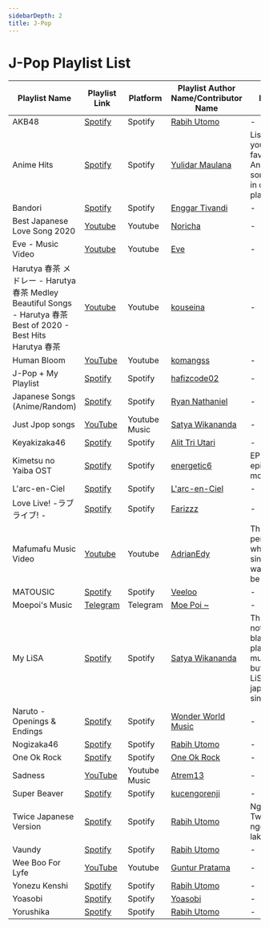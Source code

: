 ```yaml
---
sidebarDepth: 2
title: J-Pop
---
```


# J-Pop Playlist List

| Playlist Name | Playlist Link | Platform | Playlist Author Name/Contributor Name | Note | Subgenre |
| -------------- |-------------- | -------- | ------- | ------- | ----- |
| AKB48 | [Spotify](https://open.spotify.com/playlist/37i9dQZF1DZ06evNZWreOe?si=da9ed44df60c4551) | Spotify | [Rabih Utomo](https://github.com/robycigar) | - | - |
| Anime Hits | [Spotify](https://open.spotify.com/playlist/37i9dQZF1DX6XceWZP1znY) | Spotify | [Yulidar Maulana](https://github.com/yulidarmaulana) | Listen to your favourite Anime songs, all in one playlist | - |
| Bandori | [Spotify](https://open.spotify.com/playlist/67Nr4YrWJmaIq72B3zEHnh?si=RA01Wb6aQ4-bIqXqVuh6ig) | Spotify | [Enggar Tivandi](https://github.com/nekoding)| - | - |
| Best Japanese Love Song 2020 | [Youtube](https://www.youtube.com/watch?v=HDGKOvJ69JQ) | Youtube | [Noricha](https://www.youtube.com/channel/UCMVRgNrM8CbEnR3oZEgUbcw) | - | - |
| Eve - Music Video | [Youtube](https://www.youtube.com/playlist?list=PL0jh16Vp3NzVjEjKbZ3pV4f15Jze5EANV) | Youtube | [Eve](https://www.youtube.com/channel/UCUXfRsEIJ9xO1DT7TbEWksw) | - |
| Harutya 春茶 メドレー - Harutya 春茶 Medley Beautiful Songs - Harutya 春茶 Best of 2020 - Best Hits Harutya 春茶 | [Youtube](https://www.youtube.com/watch?v=n7sU5QO0Cwo) | Youtube | [kouseina](https://github.com/kouseina) | - | - |
| Human Bloom | [YouTube](https://music.youtube.com/playlist?list=OLAK5uy_n_iIVg_L_1CE3LZxu8S80gsqtX5Mx1Hyw) | Youtube | [komangss](https://github.com/komangss) | - | - |
| J-Pop + My Playlist | [Spotify](https://open.spotify.com/playlist/0Iqws5QqjrQGDxPPzNpAbl?si=CYGBvIt3T2-tZs-QuG_emA) | Spotify | [hafizcode02](https://github.com/hafizcode02) | - | - |
| Japanese Songs (Anime/Random) | [Spotify](https://open.spotify.com/playlist/1uLFhjpsVPyu1mr7gQ25dN?si=vs7QzwpKSl6ViEZp7esFtQ) | Spotify | [Ryan Nathaniel](https://github.com/Reihen-afk) | - | - |
| Just Jpop songs | [YouTube](https://music.youtube.com/playlist?list=PLtysZogykz_0uaCDs1TOYCdzDv6ZxB-lE) | Youtube Music | [Satya Wikananda](https://github.com/satyawikananda) | - | - |
| Keyakizaka46 | [Spotify](https://open.spotify.com/playlist/37i9dQZF1DX8IHNDWD0MU7?si=ioEjSEaIQQSz1t-y4mtCyA) | Spotify | [Alit Tri Utari](https://github.com/alittriutari) | - | - |
| Kimetsu no Yaiba OST | [Spotify](https://open.spotify.com/playlist/4SZpIWqhUPhBquOPbp1M3K?si=LgYB55EsRbiIAYO7KGMhQQ) | Spotify | [energetic6](https://open.spotify.com/user/energetic6) | EP 19 epic moment | - | 
| L'arc-en-Ciel | [Spotify](https://open.spotify.com/playlist/37i9dQZF1DZ06evO3JkjyO) | Spotify | [L'arc-en-Ciel](https://open.spotify.com/artist/6jTjjAjvYvMYfaqi837p5x) | - |
| Love Live! -ラブライブ! - | [Spotify](https://open.spotify.com/playlist/37i9dQZF1DX1uvQpDoMmUF) | Spotify | [Farizzz](https://github.com/xvbnm48) | - | - |
| Mafumafu Music Video | [Youtube](https://www.youtube.com/watch?v=YWZfXJrntUU&list=PLLkGVD9RIO_BI66nhaUxFS8V72gl1tbyM) | Youtube | [AdrianEdy](https://github.com/AdrianEdy) | The person who sings "I wanna be a girl" | - |
| MATOUSIC | [Spotify](https://open.spotify.com/playlist/1NjMyMMPkQDV2wtWPCYGul?si=a3e0b3618e444821) | Spotify | [Veeloo](https://github.com/veeloo) | - | - |
| Moepoi's Music | [Telegram](https://t.me/moepoi_music) | Telegram | [Moe Poi ~](https://github.com/moepoi) | - | - |
| My LiSA | [Spotify](https://open.spotify.com/playlist/2MFidvNYNRvhplbc08Edib?si=eAsm97y8QBWIyK-ImgJ3wQ) | Spotify | [Satya Wikananda](https://open.spotify.com/user/satyawikananda) | This is not Lisa blackpink playlist's music, but this is LiSA japanese singer | - |
| Naruto - Openings & Endings | [Spotify](https://open.spotify.com/playlist/6fC2rQZfULydn12nbMRom4?si=4HBuIBaaTqS96F5FVDMvJw) | Spotify | [Wonder World Music](https://open.spotify.com/user/8gnu9mwsg4uzrsfig5i2ricy1?si=YVtramdeQfKkoYWRMR4--g) | - | - |
| Nogizaka46 | [Spotify](https://open.spotify.com/playlist/37i9dQZF1DX6Nm7WbHa378?si=22246fe6a07f40f8) | Spotify | [Rabih Utomo](https://github.com/robycigar) | - | - | 
| One Ok Rock | [Spotify](https://open.spotify.com/playlist/37i9dQZF1DWXaRIedRPCEO) | Spotify | [One Ok Rock](https://open.spotify.com/artist/7k73EtZwoPs516ZxE72KsO) | - |
| Sadness | [YouTube](https://www.youtube.com/playlist?list=PLqj9w5v5mJ8G7mYF6Egfi7kNVEfE_8_sS) | Youtube Music | [Atrem13](https://github.com/atrem13) | - | - |
| Super Beaver | [Spotify](https://open.spotify.com/album/3nK30WwFOOEKV5RI028jSe?si=oAYeCdHdSKO7XeuY6UxJiw) | Spotify | [kucengorenji](https://github.com/kucengorenji) | - | - |
| Twice Japanese Version | [Spotify](https://open.spotify.com/playlist/777JpadJnEYPy3R5RqKQYC?si=bc16e67d51d8404c) | Spotify | [Rabih Utomo](https://github.com/robycigar) | Nggak Twice nggak laki 😎 | - |
| Vaundy | [Spotify](https://open.spotify.com/playlist/37i9dQZF1DWXYQRh3xeYje?si=4d03de803e5545f3) | Spotify | [Rabih Utomo](https://github.com/robycigar) | - | - | 
| Wee Boo For Lyfe | [YouTube](https://music.youtube.com/playlist?list=PLzlwdP6LuaDOjBeErVG9kv6WiupiIUPHJ) | Youtube | [Guntur Pratama](https://github.com/gunturpratama) | - | - |
| Yonezu Kenshi | [Spotify](https://open.spotify.com/playlist/37i9dQZF1DWYoL6ZoD9KnI?si=3231123089f04e44) | Spotify | [Rabih Utomo](https://github.com/robycigar) | - | - |
| Yoasobi | [Spotify](https://open.spotify.com/playlist/37i9dQZF1DWVVbqQrqciCF) | Spotify | [Yoasobi](https://open.spotify.com/artist/64tJ2EAv1R6UaZqc4iOCyj) | - |
| Yorushika | [Spotify](https://open.spotify.com/playlist/37i9dQZF1DWYLp3LpUUY2V?si=21c70bac8ba841c8) | Spotify | [Rabih Utomo](https://github.com/robycigar) | - | - |
